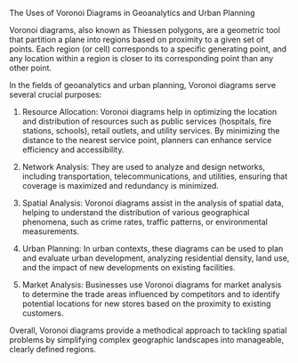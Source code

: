 The Uses of Voronoi Diagrams in Geoanalytics and Urban Planning

Voronoi diagrams, also known as Thiessen polygons, are a geometric tool that partition a plane into regions based on proximity to a given set of points. Each region (or cell) corresponds to a specific generating point, and any location within a region is closer to its corresponding point than any other point. 

In the fields of geoanalytics and urban planning, Voronoi diagrams serve several crucial purposes:

1. Resource Allocation: Voronoi diagrams help in optimizing the location and distribution of resources such as public services (hospitals, fire stations, schools), retail outlets, and utility services. By minimizing the distance to the nearest service point, planners can enhance service efficiency and accessibility.

2. Network Analysis: They are used to analyze and design networks, including transportation, telecommunications, and utilities, ensuring that coverage is maximized and redundancy is minimized.

3. Spatial Analysis: Voronoi diagrams assist in the analysis of spatial data, helping to understand the distribution of various geographical phenomena, such as crime rates, traffic patterns, or environmental measurements.

4. Urban Planning: In urban contexts, these diagrams can be used to plan and evaluate urban development, analyzing residential density, land use, and the impact of new developments on existing facilities.

5. Market Analysis: Businesses use Voronoi diagrams for market analysis to determine the trade areas influenced by competitors and to identify potential locations for new stores based on the proximity to existing customers.

Overall, Voronoi diagrams provide a methodical approach to tackling spatial problems by simplifying complex geographic landscapes into manageable, clearly defined regions.
